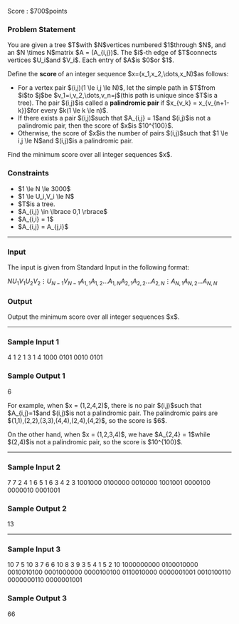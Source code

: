 
<div>

<span>

<span>

<p>
Score : $700$points
</p>

<div>

<section>

### **Problem Statement**

<p>
You are given a tree $T$with $N$vertices numbered $1$through $N$, and an $N \times N$matrix $A = (A_{i,j})$. The $i$-th edge of $T$connects vertices $U_i$and $V_i$. Each entry of $A$is $0$or $1$.
</p>

<p>
Define the 
<b>
score
</b>
of an integer sequence $x=(x_1,x_2,\dots,x_N)$as follows:
</p>

<ul>

<li>
For a vertex pair $(i,j)(1 \le i,j \le N)$, let the simple path in $T$from $i$to $j$be $v_1=i,v_2,\dots,v_n=j$(this path is unique since $T$is a tree). The pair $(i,j)$is called a 
<b>
palindromic pair
</b>
if $x_{v_k} = x_{v_{n+1-k}}$for every $k(1 \le k \le n)$.
</li>

<li>
If there exists a pair $(i,j)$such that $A_{i,j} = 1$and $(i,j)$is not a palindromic pair, then the score of $x$is $10^{100}$.
</li>

<li>
Otherwise, the score of $x$is the number of pairs $(i,j)$such that $1 \le i,j \le N$and $(i,j)$is a palindromic pair.
</li>

</ul>

<p>
Find the minimum score over all integer sequences $x$.
</p>

</section>

</div>

<div>

<section>

### **Constraints**

<ul>

<li>
$1 \le N \le 3000$
</li>

<li>
$1 \le U_i,V_i \le N$
</li>

<li>
$T$is a tree.
</li>

<li>
$A_{i,j} \in \lbrace 0,1 \rbrace$
</li>

<li>
$A_{i,i} = 1$
</li>

<li>
$A_{i,j} = A_{j,i}$
</li>

</ul>

</section>

</div>

---

<div>

<div>

<section>

### **Input**

<p>
The input is given from Standard Input in the following format:
</p>

<div>

$N$$U_1$$V_1$$U_2$$V_2$$\vdots$$U_{N-1}$$V_{N-1}$$A_{1,1}A_{1,2}\dots A_{1,N}$$A_{2,1}A_{2,2}\dots A_{2,N}$$\vdots$$A_{N,1}A_{N,2}\dots A_{N,N}$
</div>

</section>

</div>

<div>

<section>

### **Output**

<p>
Output the minimum score over all integer sequences $x$.
</p>

</section>

</div>

</div>

---

<div>

<section>

### **Sample Input 1**

<div>

4
1 2
1 3
1 4
1000
0101
0010
0101

</div>

</section>

</div>

<div>

<section>

### **Sample Output 1**

<div>

6

</div>

<p>
For example, when $x = (1,2,4,2)$, there is no pair $(i,j)$such that $A_{i,j}=1$and $(i,j)$is not a palindromic pair. The palindromic pairs are $(1,1),(2,2),(3,3),(4,4),(2,4),(4,2)$, so the score is $6$.
</p>

<p>
On the other hand, when $x = (1,2,3,4)$, we have $A_{2,4} = 1$while $(2,4)$is not a palindromic pair, so the score is $10^{100}$.
</p>

</section>

</div>

---

<div>

<section>

### **Sample Input 2**

<div>

7
7 2
4 1
6 5
1 6
3 4
2 3
1001000
0100000
0010000
1001001
0000100
0000010
0001001

</div>

</section>

</div>

<div>

<section>

### **Sample Output 2**

<div>

13

</div>

</section>

</div>

---

<div>

<section>

### **Sample Input 3**

<div>

10
7 5
10 3
7 6
6 10
8 3
9 3
5 4
1 5
2 10
1000000000
0100010000
0010010100
0001000000
0000100100
0110010000
0000001001
0010100110
0000000110
0000001001

</div>

</section>

</div>

<div>

<section>

### **Sample Output 3**

<div>

66

</div>

</section>

</div>

</span>

</span>

</div>
